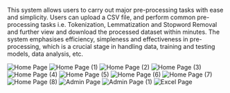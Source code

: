 This system allows users to carry out major pre-processing tasks with ease and simplicity. Users
can upload a CSV file, and perform common pre-processing tasks i.e. Tokenization, Lemmatization
and Stopword Removal and further view and download the processed dataset within minutes. The
system emphasises efficiency, simpleness and effectiveness in pre-processing, which is a crucial
stage in handling data, training and testing models, data analysis, etc.

![Home Page](https://github.com/faustinalazarus/Data-Preprocessing-Application/assets/82258265/a922ebc6-c405-4e28-8728-7082d5e5d854)
![Home Page (1)](https://github.com/faustinalazarus/Data-Preprocessing-Application/assets/82258265/f53bd61b-28f5-475b-bdfb-a9557520496a)
![Home Page (2)](https://github.com/faustinalazarus/Data-Preprocessing-Application/assets/82258265/4e473044-cdcf-42ed-8202-487a2c397f12)
![Home Page (3)](https://github.com/faustinalazarus/Data-Preprocessing-Application/assets/82258265/31ea4ae7-003b-4889-b211-ea2a8000a866)
![Home Page (4)](https://github.com/faustinalazarus/Data-Preprocessing-Application/assets/82258265/9fa4422e-a178-46bd-bcea-b6d3ac320bb4)
![Home Page (5)](https://github.com/faustinalazarus/Data-Preprocessing-Application/assets/82258265/05091c0f-112d-4bcf-af9b-e4ea9b0ebfed)
![Home Page (6)](https://github.com/faustinalazarus/Data-Preprocessing-Application/assets/82258265/887008f5-5563-4e6b-97dc-f6fc631564f1)
![Home Page (7)](https://github.com/faustinalazarus/Data-Preprocessing-Application/assets/82258265/bf5724e1-8549-466b-b99a-bb68a856e9b4)
![Home Page (8)](https://github.com/faustinalazarus/Data-Preprocessing-Application/assets/82258265/d9106158-7dae-4692-af6f-48318dd927b5)
![Admin Page](https://github.com/faustinalazarus/Data-Preprocessing-Application/assets/82258265/493d9871-ec3b-4813-a24a-df9003ead0ba)
![Admin Page (1)](https://github.com/faustinalazarus/Data-Preprocessing-Application/assets/82258265/34e0d707-dc0e-41e4-b997-4320167b9edf)
![Excel Page](https://github.com/faustinalazarus/Data-Preprocessing-Application/assets/82258265/4e2a8f69-beb6-4c40-9040-e04b86de84ca)
